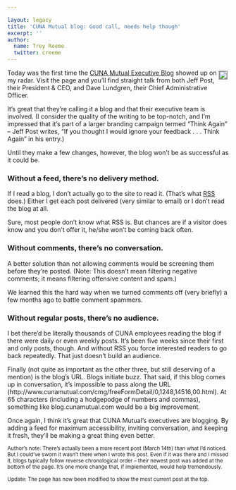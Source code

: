 ```yaml
---

layout: legacy
title: 'CUNA Mutual blog: Good call, needs help though'
excerpt: ''
author:
  name: Trey Reeme
  twitter: creeme
---
```


<p><a href="http://www.cunamutual.com/cmg/freeFormDetail/0,1248,14516,00.html"><img src="/images/legacy/CUNA_ss.jpg" style="float:right; border: 2px solid #999999; margin: 4px;"></a>Today was the first time the <a href="http://www.cunamutual.com/cmg/freeFormDetail/0,1248,14516,00.html"><span class="caps">CUNA</span> Mutual Executive Blog</a> showed up on my radar.  Visit the page and you&#8217;ll find straight talk from both Jeff Post, their President &#38; <span class="caps">CEO</span>, and Dave Lundgren, their Chief Administrative Officer.</p>


<p>It&#8217;s great that they&#8217;re calling it a blog and that their executive team is involved.  (I consider the quality of the writing to be top-notch, and I&#8217;m impressed that it&#8217;s part of a larger branding campaign termed &#8220;Think Again&#8221; &#8211; Jeff Post writes, &#8220;If you thought I would ignore your feedback . . . Think Again&#8221; in his entry.)</p>


<p>Until they make a few changes, however, the blog won&#8217;t be as successful as it could be.</p>


<h3>Without a feed, there&#8217;s no delivery method.</h3>


<p>If I read a blog, I don&#8217;t actually go to the site to read it.  (That&#8217;s what <a href="http://en.wikipedia.org/wiki/RSS_%28file_format%29"><span class="caps">RSS</span></a> does.)  Either I get each post delivered (very similar to email) or I don&#8217;t read the blog at all.</p>


<p>Sure, most people don&#8217;t know what <span class="caps">RSS</span> is.  But chances are if a visitor does know and you don&#8217;t offer it, he/she won&#8217;t be coming back often.</p>


<h3>Without comments, there&#8217;s no conversation.</h3>


<p>A better solution than not allowing comments would be screening them before they&#8217;re posted.  (Note: This doesn&#8217;t mean filtering negative comments; it means filtering offensive content and spam.)</p>


<p>We learned this the hard way when we turned comments off (very briefly) a few months ago to battle comment spammers.</p>


<h3>Without regular posts, there&#8217;s no audience.</h3>


<p>I bet there&#8217;d be literally thousands of <span class="caps">CUNA</span> employees reading the blog if there were daily or even weekly posts.  It&#8217;s been five weeks since their first and only posts, though.  And without <span class="caps">RSS</span> you force interested readers to go back repeatedly.  That just doesn&#8217;t build an audience.</p>


<p>Finally (not quite as important as the other three, but still deserving of a mention) is the blog&#8217;s <span class="caps">URL</span>. Blogs initiate buzz. That said, if this blog comes up in conversation, it&#8217;s impossible to pass along the <span class="caps">URL</span> (http://www.cunamutual.com/cmg/freeFormDetail/0,1248,14516,00.html). At 65 characters (including a hodgepodge of numbers and commas), something like blog.cunamutual.com would be a big improvement.</p>


<p>Once again, I think it&#8217;s great that <span class="caps">CUNA</span> Mutual&#8217;s executives are blogging. By adding a feed for maximum accessibility, inviting conversation, and keeping it fresh, they&#8217;ll be making a great thing even better.</p>


<p><sup>Author&#8217;s note: There&#8217;s actually been a more recent post (March 14th) than what I&#8217;d noticed.   But I could&#8217;ve sworn it wasn&#8217;t there when I wrote this post.  Even if it was there and I missed it, blogs typically follow reverse chronological order &#8211; their newest post was added at the bottom of the page.  It&#8217;s one more change that, if implemented, would help tremendously.</sup></p>


<p><sup>Update: The page has now been modified to show the most current post at the top.</sup></p>